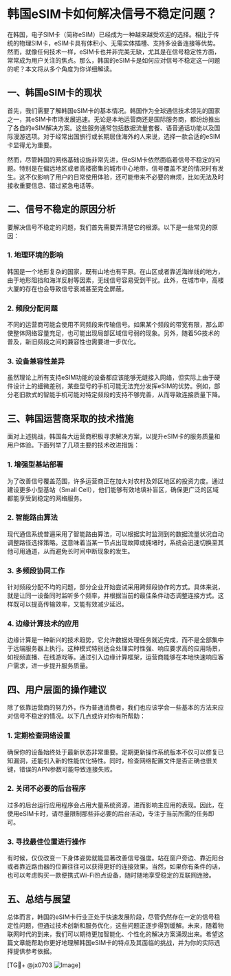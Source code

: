 # 韩国eSIM卡如何解决信号不稳定问题？

在韩国，电子SIM卡（简称eSIM）已经成为一种越来越受欢迎的选择。相比于传统的物理SIM卡，eSIM卡具有体积小、无需实体插槽、支持多设备连接等优势。然而，就像任何技术一样，eSIM卡也并非完美无缺，尤其是在信号稳定性方面，常常成为用户关注的焦点。那么，韩国的eSIM卡是如何应对信号不稳定这一问题的呢？本文将从多个角度为你详细解读。

## 一、韩国eSIM卡的现状

首先，我们需要了解韩国eSIM卡的基本情况。韩国作为全球通信技术领先的国家之一，其eSIM卡市场发展迅速。无论是本地运营商还是国际服务商，都纷纷推出了各自的eSIM解决方案。这些服务通常包括数据流量套餐、语音通话功能以及国际漫游选项。对于经常出国旅行或长期居住海外的人来说，选择一款合适的eSIM卡显得尤为重要。

然而，尽管韩国的网络基础设施非常先进，但eSIM卡依然面临着信号不稳定的问题。特别是在偏远地区或者高楼密集的城市中心地带，信号覆盖不足的情况时有发生。这不仅影响了用户的日常使用体验，还可能带来不必要的麻烦，比如无法及时接收重要信息、错过紧急电话等。

## 二、信号不稳定的原因分析

要解决信号不稳定的问题，我们首先需要弄清楚它的根源。以下是一些常见的原因：

### 1. **地理环境的影响**
韩国是一个地形复杂的国家，既有山地也有平原。在山区或者靠近海岸线的地方，由于地形阻挡和海洋反射等因素，无线信号容易受到干扰。此外，在城市中，高楼大厦的存在也会导致信号衰减甚至完全屏蔽。

### 2. **频段分配问题**
不同的运营商可能会使用不同频段来传输信号。如果某个频段的带宽有限，那么即使整体网络容量充足，也可能出现局部区域信号弱的现象。另外，随着5G技术的普及，新旧频段之间的兼容性也需要进一步优化。

### 3. **设备兼容性差异**
虽然理论上所有支持eSIM功能的设备都应该能够无缝接入网络，但实际上由于硬件设计上的细微差别，某些型号的手机可能无法充分发挥eSIM的优势。例如，部分老旧款式的智能手机可能对特定频段的支持不够完善，从而导致连接质量下降。

## 三、韩国运营商采取的技术措施

面对上述挑战，韩国各大运营商积极寻求解决方案，以提升eSIM卡的服务质量和用户体验。下面列举了几项主要的技术改进措施：

### 1. **增强型基站部署**
为了改善信号覆盖范围，许多运营商正在加大对农村及郊区地区的投资力度。通过建设更多小型基站（Small Cell），他们能够有效地填补盲区，确保更广泛的区域都能享受到稳定的网络服务。

### 2. **智能路由算法**
现代通信系统普遍采用了智能路由算法，可以根据实时监测到的数据流量状况自动调整路径选择策略。这意味着当某一节点出现故障或拥堵时，系统会迅速切换至其他可用通道，从而避免长时间中断现象的发生。

### 3. **多频段协同工作**
针对频段分配不均的问题，部分企业开始尝试采用跨频段协作的方式。具体来说，就是让同一设备同时监听多个频率，并根据当前的最佳条件动态调整连接方式。这样既可以提高传输效率，又能有效减少延迟。

### 4. **边缘计算技术的应用**
边缘计算是一种新兴的技术趋势，它允许数据处理任务就近完成，而不是全部集中于远端服务器上执行。这种模式特别适合处理实时性强、响应要求高的应用场景，如视频直播、在线游戏等。通过引入边缘计算框架，运营商能够在本地快速响应客户需求，进一步提升服务质量。

## 四、用户层面的操作建议

除了依靠运营商的努力外，作为普通消费者，我们也应该学会一些基本的方法来应对信号不稳定的情况。以下几点或许对你有所帮助：

### 1. **定期检查网络设置**
确保你的设备始终处于最新状态非常重要。定期更新操作系统版本不仅可以修复已知漏洞，还能引入新的性能优化特性。同时，检查网络配置文件是否正确也很关键，错误的APN参数可能导致连接失败。

### 2. **关闭不必要的后台程序**
过多的后台运行应用程序会占用大量系统资源，进而影响主应用的表现。因此，在使用eSIM卡时，请尽量限制那些非必要的后台活动，专注于当前所需的任务即可。

### 3. **寻找最佳位置进行操作**
有时候，仅仅改变一下身体姿势就能显著改善信号强度。站在窗户旁边、靠近阳台或者靠近路由器的位置往往可以获得更好的连接效果。当然，如果你有条件的话，也可以考虑购买一款便携式Wi-Fi热点设备，随时随地享受稳定的互联网连接。

## 五、总结与展望

总体而言，韩国的eSIM卡行业正处于快速发展阶段，尽管仍然存在一定的信号稳定性问题，但通过技术创新和服务优化，这些问题正逐步得到缓解。未来，随着物联网时代的到来，我们可以期待更加智能化、个性化的解决方案涌现出来。希望这篇文章能帮助你更好地理解韩国eSIM卡的特点及其面临的挑战，并为你的实际选择提供参考依据。

[TG💪+ @jx0703 ![Image](https://github.com/user-attachments/assets/dbca1d08-cadb-493c-b0ec-ad6f7a83f270)]